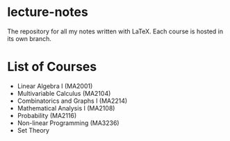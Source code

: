# lecture-notes
The repository for all my notes written with LaTeX. Each course is hosted in its own branch.

# List of Courses
- Linear Algebra I (MA2001)
- Multivariable Calculus (MA2104)
- Combinatorics and Graphs I (MA2214)
- Mathematical Analysis I (MA2108)
- Probability (MA2116)
- Non-linear Programming (MA3236)
- Set Theory
